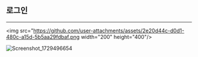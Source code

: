 ## 로그인
--------


<img src="https://github.com/user-attachments/assets/2e20d44c-d0d1-480c-a15d-5b5aa29fdbaf.png  width="200" height="400"/>


![Screenshot_1729496654](https://github.com/user-attachments/assets/16ad883c-2191-4faf-b847-4b9e6a5e34f6)
